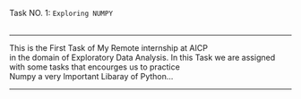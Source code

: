 Task NO. 1: ```Exploring NUMPY ```
<br> <br>
<hr>This is the First Task of My Remote internship at AICP <br>in the domain of Exploratory Data Analysis.<be> In this Task we are assigned with some tasks that encourges us to practice<br>Numpy a very Important Libaray of Python...

<hr>
